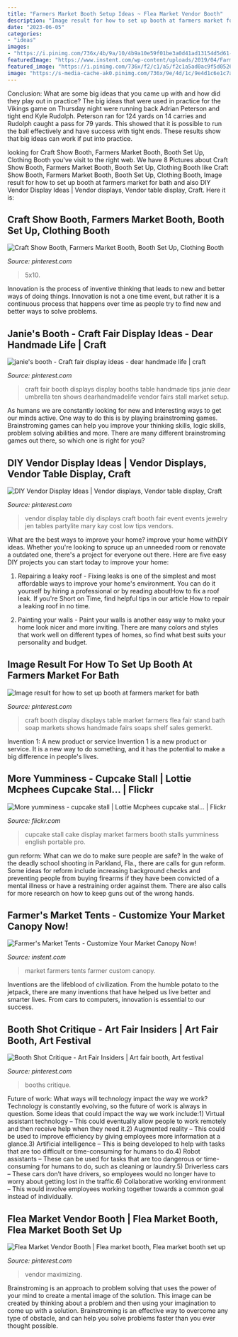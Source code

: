 ```yaml
---
title: "Farmers Market Booth Setup Ideas ~ Flea Market Vendor Booth"
description: "Image result for how to set up booth at farmers market for bath"
date: "2023-06-05"
categories:
- "ideas"
images:
- "https://i.pinimg.com/736x/4b/9a/10/4b9a10e59f01be3a0d41ad13154d5d61--vendor-table-vendor-displays.jpg"
featuredImage: "https://www.instent.com/wp-content/uploads/2019/04/Farmers-market-tents-7.jpg"
featured_image: "https://i.pinimg.com/736x/f2/c1/a5/f2c1a5ad0ac9f5d0526d35007b1247ac.jpg"
image: "https://s-media-cache-ak0.pinimg.com/736x/9e/4d/1c/9e4d1c6e1c7a872236672b7f106d8491.jpg"
---
```



Conclusion: What are some big ideas that you came up with and how did they play out in practice?
The big ideas that were used in practice for the Vikings game on Thursday night were running back Adrian Peterson and tight end Kyle Rudolph. Peterson ran for 124 yards on 14 carries and Rudolph caught a pass for 79 yards. This showed that it is possible to run the ball effectively and have success with tight ends. These results show that big ideas can work if put into practice.

	

		
looking for Craft Show Booth, Farmers Market Booth, Booth Set Up, Clothing Booth you've visit to the right web. We have 8 Pictures about Craft Show Booth, Farmers Market Booth, Booth Set Up, Clothing Booth like Craft Show Booth, Farmers Market Booth, Booth Set Up, Clothing Booth, Image result for how to set up booth at farmers market for bath and also DIY Vendor Display Ideas | Vendor displays, Vendor table display, Craft. Here it is:
		
    
## Craft Show Booth, Farmers Market Booth, Booth Set Up, Clothing Booth

<img loading=lazy src="https://i.pinimg.com/736x/f2/c1/a5/f2c1a5ad0ac9f5d0526d35007b1247ac.jpg" onerror="this.onerror=null;this.src='https://tse1.mm.bing.net/th?id=OIP.IFSBHG2Y0K6KxWauXLiV3wHaHa&amp;pid=15.1';" alt="Craft Show Booth, Farmers Market Booth, Booth Set Up, Clothing Booth">

_Source: pinterest.com_

>5x10. 

	

Innovation is the process of inventive thinking that leads to new and better ways of doing things. Innovation is not a one time event, but rather it is a continuous process that happens over time as people try to find new and better ways to solve problems.

    
## Janie&#039;s Booth - Craft Fair Display Ideas - Dear Handmade Life | Craft

<img loading=lazy src="https://s-media-cache-ak0.pinimg.com/736x/9e/4d/1c/9e4d1c6e1c7a872236672b7f106d8491.jpg" onerror="this.onerror=null;this.src='https://tse3.mm.bing.net/th?id=OIP.ctGaMUvAPfG-MB7RwCM_TgHaKz&amp;pid=15.1';" alt="janie&#039;s booth - Craft fair display ideas - dear handmade life | craft">

_Source: pinterest.com_

>craft fair booth displays display booths table handmade tips janie dear umbrella ten shows dearhandmadelife vendor fairs stall market setup. 

	

As humans we are constantly looking for new and interesting ways to get our minds active. One way to do this is by playing brainstroming games. Brainstroming games can help you improve your thinking skills, logic skills, problem solving abilities and more. There are many different brainstroming games out there, so which one is right for you?

    
## DIY Vendor Display Ideas | Vendor Displays, Vendor Table Display, Craft

<img loading=lazy src="https://i.pinimg.com/736x/4b/9a/10/4b9a10e59f01be3a0d41ad13154d5d61--vendor-table-vendor-displays.jpg" onerror="this.onerror=null;this.src='https://tse3.mm.bing.net/th?id=OIP.n3VUAgQ46OSeGfZ88KI2TgHaKY&amp;pid=15.1';" alt="DIY Vendor Display Ideas | Vendor displays, Vendor table display, Craft">

_Source: pinterest.com_

>vendor display table diy displays craft booth fair event events jewelry jen tables partylite mary kay cost low tips vendors. 

	

What are the best ways to improve your home?
improve your home withDIY ideas. Whether you're looking to spruce up an unneeded room or renovate a outdated one, there's a project for everyone out there. Here are five easy DIY projects you can start today to improve your home: 
1. Repairing a leaky roof - Fixing leaks is one of the simplest and most affordable ways to improve your home's environment. You can do it yourself by hiring a professional or by reading aboutHow to fix a roof leak. If you're Short on Time, find helpful tips in our article How to repair a leaking roof in no time. 

2. Painting your walls - Paint your walls is another easy way to make your home look nicer and more inviting. There are many colors and styles that work well on different types of homes, so find what best suits your personality and budget.

    
## Image Result For How To Set Up Booth At Farmers Market For Bath

<img loading=lazy src="https://i.pinimg.com/736x/98/ca/d9/98cad9da7cfa7b21e3057c8a346ccb11.jpg" onerror="this.onerror=null;this.src='https://tse3.mm.bing.net/th?id=OIP.Gd0O92_hiyA-tXU08scggwHaFS&amp;pid=15.1';" alt="Image result for how to set up booth at farmers market for bath">

_Source: pinterest.com_

>craft booth display displays table market farmers flea fair stand bath soap markets shows handmade fairs soaps shelf sales gemerkt. 

	

Invention 1: A new product or service
Invention 1 is a new product or service. It is a new way to do something, and it has the potential to make a big difference in people's lives.

    
## More Yumminess - Cupcake Stall | Lottie Mcphees Cupcake Stal… | Flickr

<img loading=lazy src="https://c1.staticflickr.com/5/4038/4700017360_8ba4885478_b.jpg" onerror="this.onerror=null;this.src='https://tse1.mm.bing.net/th?id=OIP.vyN0SWUXI4Yco4z5ID217gHaEQ&amp;pid=15.1';" alt="More yumminess - cupcake stall | Lottie Mcphees cupcake stal… | Flickr">

_Source: flickr.com_

>cupcake stall cake display market farmers booth stalls yumminess english portable pro. 

	

gun reform: What can we do to make sure people are safe?
In the wake of the deadly school shooting in Parkland, Fla., there are calls for gun reform. Some ideas for reform include increasing background checks and preventing people from buying firearms if they have been convicted of a mental illness or have a restraining order against them. There are also calls for more research on how to keep guns out of the wrong hands.

    
## Farmer&#039;s Market Tents - Customize Your Market Canopy Now!

<img loading=lazy src="https://www.instent.com/wp-content/uploads/2019/04/Farmers-market-tents-7.jpg" onerror="this.onerror=null;this.src='https://tse2.mm.bing.net/th?id=OIP.8HvEd_iw0uwB4d33XNOzOwHaFj&amp;pid=15.1';" alt="Farmer&#039;s Market Tents - Customize Your Market Canopy Now!">

_Source: instent.com_

>market farmers tents farmer custom canopy. 

	

Inventions are the lifeblood of civilization. From the humble potato to the jetpack, there are many inventions that have helped us live better and smarter lives. From cars to computers, innovation is essential to our success.

    
## Booth Shot Critique - Art Fair Insiders | Art Fair Booth, Art Festival

<img loading=lazy src="https://i.pinimg.com/originals/af/b2/52/afb252eece188fd86620db2a91570c2e.jpg" onerror="this.onerror=null;this.src='https://tse1.mm.bing.net/th?id=OIP.ZaSByaayS3TnXlghvQEUgwHaFj&amp;pid=15.1';" alt="Booth Shot Critique - Art Fair Insiders | Art fair booth, Art festival">

_Source: pinterest.com_

>booths critique. 

	

Future of work: What ways will technology impact the way we work?
Technology is constantly evolving, so the future of work is always in question. Some ideas that could impact the way we work include:1) Virtual assistant technology – This could eventually allow people to work remotely and then receive help when they need it.2) Augmented reality – This could be used to improve efficiency by giving employees more information at a glance.3) Artificial intelligence – This is being developed to help with tasks that are too difficult or time-consuming for humans to do.4) Robot assistants – These can be used for tasks that are too dangerous or time- consuming for humans to do, such as cleaning or laundry.5) Driverless cars – These cars don’t have drivers, so employees would no longer have to worry about getting lost in the traffic.6) Collaborative working environment – This would involve employees working together towards a common goal instead of individually.

    
## Flea Market Vendor Booth | Flea Market Booth, Flea Market Booth Set Up

<img loading=lazy src="https://i.pinimg.com/736x/03/5e/be/035ebe954deecf89913a1001f71c142b.jpg" onerror="this.onerror=null;this.src='https://tse1.mm.bing.net/th?id=OIP.8pDfcpgXPFxb5SyqNyPniQHaFj&amp;pid=15.1';" alt="Flea Market Vendor Booth | Flea market booth, Flea market booth set up">

_Source: pinterest.com_

>vendor maximizing. 

	

Brainstroming is an approach to problem solving that uses the power of your mind to create a mental image of the solution. This image can be created by thinking about a problem and then using your imagination to come up with a solution. Brainstroming is an effective way to overcome any type of obstacle, and can help you solve problems faster than you ever thought possible.

